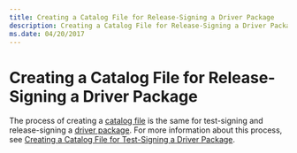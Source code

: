 ```yaml
---
title: Creating a Catalog File for Release-Signing a Driver Package
description: Creating a Catalog File for Release-Signing a Driver Package
ms.date: 04/20/2017
---
```


# Creating a Catalog File for Release-Signing a Driver Package


The process of creating a [catalog file](catalog-files.md) is the same for test-signing and release-signing a [driver package](driver-packages.md). For more information about this process, see [Creating a Catalog File for Test-Signing a Driver Package](creating-a-catalog-file-for-test-signing-a-driver-package.md).

 

 





